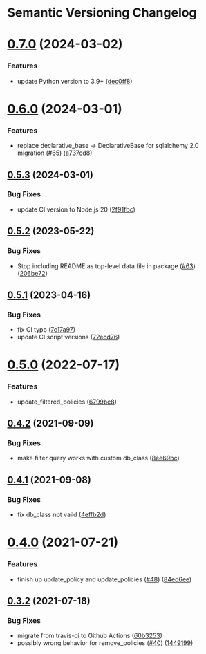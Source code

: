 # Semantic Versioning Changelog

# [0.7.0](https://github.com/pycasbin/sqlalchemy-adapter/compare/v0.6.0...v0.7.0) (2024-03-02)


### Features

* update Python version to 3.9+ ([dec0ff8](https://github.com/pycasbin/sqlalchemy-adapter/commit/dec0ff8d51cdabb681a03358a7753c68ec3b7eeb))

# [0.6.0](https://github.com/pycasbin/sqlalchemy-adapter/compare/v0.5.3...v0.6.0) (2024-03-01)


### Features

* replace declarative_base -> DeclarativeBase for sqlalchemy 2.0 migration ([#65](https://github.com/pycasbin/sqlalchemy-adapter/issues/65)) ([a737cd8](https://github.com/pycasbin/sqlalchemy-adapter/commit/a737cd8b1ec0bd47125aa986920f5704b076a84d))

## [0.5.3](https://github.com/pycasbin/sqlalchemy-adapter/compare/v0.5.2...v0.5.3) (2024-03-01)


### Bug Fixes

* update CI version to Node.js 20 ([2f91fbc](https://github.com/pycasbin/sqlalchemy-adapter/commit/2f91fbc7b12ec61ee24a019879ac90446137d40b))

## [0.5.2](https://github.com/pycasbin/sqlalchemy-adapter/compare/v0.5.1...v0.5.2) (2023-05-22)


### Bug Fixes

* Stop including README as top-level data file in package ([#63](https://github.com/pycasbin/sqlalchemy-adapter/issues/63)) ([206be72](https://github.com/pycasbin/sqlalchemy-adapter/commit/206be72ddbca38a45a02cd3ed63cd31e6158df9c))

## [0.5.1](https://github.com/pycasbin/sqlalchemy-adapter/compare/v0.5.0...v0.5.1) (2023-04-16)


### Bug Fixes

* fix CI typo ([7c17a97](https://github.com/pycasbin/sqlalchemy-adapter/commit/7c17a97a5bf0e928d1c2fe7bac0eb751da90ac58))
* update CI script versions ([72ecd76](https://github.com/pycasbin/sqlalchemy-adapter/commit/72ecd767efd17e8a859d8014a63ee287ff4020e2))

# [0.5.0](https://github.com/pycasbin/sqlalchemy-adapter/compare/v0.4.2...v0.5.0) (2022-07-17)


### Features

* update_filtered_policies ([6799bc8](https://github.com/pycasbin/sqlalchemy-adapter/commit/6799bc8d7089956d640eb253ac171eb661573576))

## [0.4.2](https://github.com/pycasbin/sqlalchemy-adapter/compare/v0.4.1...v0.4.2) (2021-09-09)


### Bug Fixes

* make filter query works with custom db_class ([8ee69bc](https://github.com/pycasbin/sqlalchemy-adapter/commit/8ee69bc5e8c07fe24fb0b65d43593fdea101ac22))

## [0.4.1](https://github.com/pycasbin/sqlalchemy-adapter/compare/v0.4.0...v0.4.1) (2021-09-08)


### Bug Fixes

* fix db_class not vaild ([4effb2d](https://github.com/pycasbin/sqlalchemy-adapter/commit/4effb2dfe96f2b184f9f14984dacdc3a8edfa670))

# [0.4.0](https://github.com/pycasbin/sqlalchemy-adapter/compare/v0.3.2...v0.4.0) (2021-07-21)


### Features

* finish up update_policy and update_policies ([#48](https://github.com/pycasbin/sqlalchemy-adapter/issues/48)) ([84ed6ee](https://github.com/pycasbin/sqlalchemy-adapter/commit/84ed6eea02a3200807f01c194f83a058bac038ac))

## [0.3.2](https://github.com/pycasbin/sqlalchemy-adapter/compare/v0.3.1...v0.3.2) (2021-07-18)


### Bug Fixes

* migrate from travis-ci to Github Actions ([60b3253](https://github.com/pycasbin/sqlalchemy-adapter/commit/60b3253cfadc63aa82aa346a29e7cb51cda3a405))
* possibly wrong behavior for remove_policies ([#40](https://github.com/pycasbin/sqlalchemy-adapter/issues/40)) ([1449199](https://github.com/pycasbin/sqlalchemy-adapter/commit/14491999a8c1239d2ee8d3e2a40257e654856431))
